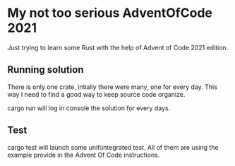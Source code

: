 # My not too serious AdventOfCode 2021

Just trying to learn some Rust with the help of Advent of Code 2021 edition.

## Running solution

There is only one crate, intially there were many, one for every day. This way I need to find a good way to keep source code organize.

cargo run will log in console the solution for every days.

## Test

cargo test
will launch some unit\integrated test. All of them are using the example provide in the Advent Of Code instructions.
